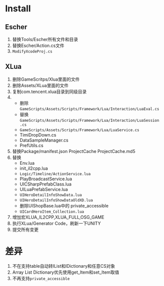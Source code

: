 # Install
## Escher
1. 替换Tools/Escher所有文件和目录
2. 替换Escher/Action.cs文件
3. `ModifyXcodeProj.cs`
## XLua
1. 删除GameScritps/Xlua里面的文件
2. 删除Assets/XLua里面的文件
3. 复制com.tencent.xlua目录到同级目录
4.  - 删除`GameScripts/Assets/Scripts/Framework/Lua/Interaction/LuaEval.cs`
    - 替换`GameScripts/Assets/Scripts/Framework/Lua/Interaction/LuaSession.cs`
    - `GameScripts/Assets/Scripts/Framework/Lua/LuaService.cs`
    - TimiDropDown.cs
    - DataSampleManager.cs
    - PrefUtils.cs
5. 替换Package/manifest.json ProjectCache ProjectCache.md5
6. 替换
    - Env.lua
    - init_il2cpp.lua
    - `Logic/Timeline/ActionService.lua`
    - PlayBroadcastService.lua
    - UICSharpPrefabClass.lua
    - UILuaPrefabService.lua
    - `UIHeroDetailInfoShowData.lua`
    - `UIHeroDetailInfoShowDataOldXD.lua`
    - 删除UIShopBase.lua中的 private_accessible
    - `UICardHeroItem_Collection.lua`
7. 增加宏XLUA_IL2CPP,XLUA_FULL,OSG_GAME
8. 执行XLua/Generator Code，刷新一下UNITY
9. 提交所有变更
# 差异
1. 不在支持table自动转IList和IDictionary和任意CS对象
2. Array List Dictionary优先使用get_Item和set_Item取值
3. 不再支持`private_accessible`